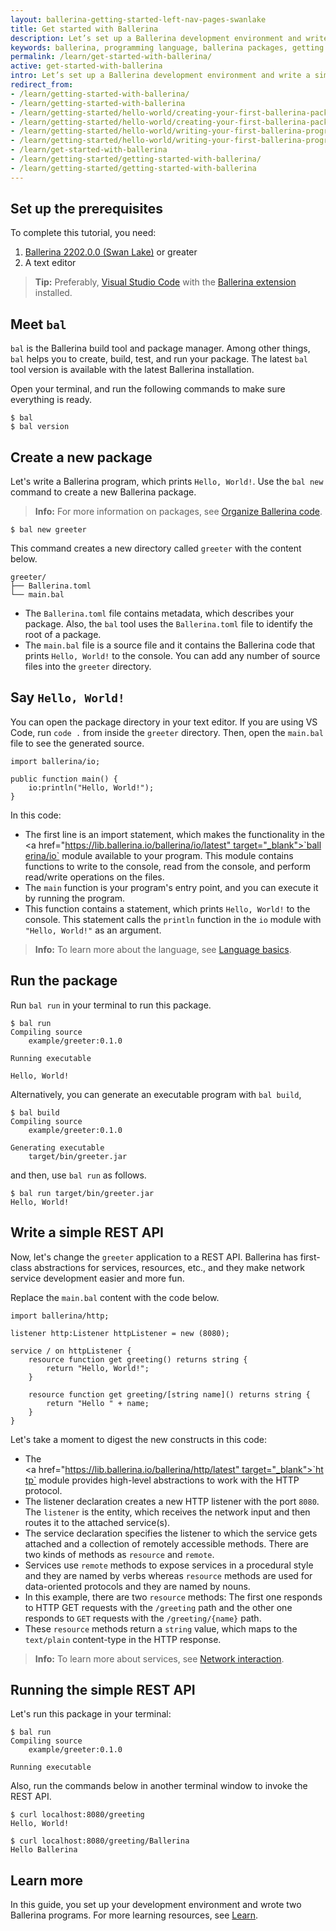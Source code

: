 ```yaml
---
layout: ballerina-getting-started-left-nav-pages-swanlake
title: Get started with Ballerina
description: Let’s set up a Ballerina development environment and write a simple Ballerina program.
keywords: ballerina, programming language, ballerina packages, getting started
permalink: /learn/get-started-with-ballerina/
active: get-started-with-ballerina
intro: Let’s set up a Ballerina development environment and write a simple Ballerina program.
redirect_from:
- /learn/getting-started-with-ballerina/
- /learn/getting-started-with-ballerina
- /learn/getting-started/hello-world/creating-your-first-ballerina-package
- /learn/getting-started/hello-world/creating-your-first-ballerina-package/
- /learn/getting-started/hello-world/writing-your-first-ballerina-program
- /learn/getting-started/hello-world/writing-your-first-ballerina-program/
- /learn/get-started-with-ballerina
- /learn/getting-started/getting-started-with-ballerina/
- /learn/getting-started/getting-started-with-ballerina
---
```


## Set up the prerequisites

To complete this tutorial, you need:

1. [Ballerina 2202.0.0 (Swan Lake)](https://ballerina.io/learn/installing-ballerina/setting-up-ballerina/) or greater
2. A text editor
  >**Tip:** Preferably, <a href="https://code.visualstudio.com/" target="_blank">Visual Studio Code</a> with the 
  <a href="https://marketplace.visualstudio.com/items?itemName=WSO2.ballerina" target="_blank">Ballerina extension</a> installed.

## Meet `bal`

`bal` is the Ballerina build tool and package manager. Among other things, `bal` helps you to create, build, test, and run your package. The latest `bal` tool version is available with the latest Ballerina installation. 

Open your terminal, and run the following commands to make sure everything is ready.

```
$ bal
$ bal version
```

## Create a new package

Let's write a Ballerina program, which prints `Hello, World!`. Use the `bal new` command to create a new Ballerina package. 

>**Info:** For more information on packages, see [Organize Ballerina code](/learn/organize-ballerina-code/).

```
$ bal new greeter
```

This command creates a new directory called `greeter` with the content below.

```
greeter/
├── Ballerina.toml
└── main.bal
```

- The `Ballerina.toml` file contains metadata, which describes your package. Also, the `bal` tool uses the `Ballerina.toml` file to identify the root of a package.
- The `main.bal` file is a source file and it contains the Ballerina code that prints `Hello, World!` to the console. You can add any number of source files into the `greeter` directory.

## Say `Hello, World!`

You can open the package directory in your text editor. If you are using VS Code, run `code .` from inside the `greeter` directory. Then, open the `main.bal` file to see the generated source.

```ballerina
import ballerina/io;

public function main() {
    io:println("Hello, World!");
}
```

In this code:

- The first line is an import statement, which makes the functionality in the <a href="https://lib.ballerina.io/ballerina/io/latest" target="_blank">`ballerina/io`</a> module available to your program. This module contains functions to write to the console, read from the console, and perform read/write operations on the files.
- The `main` function is your program's entry point, and you can execute it by running the program. 
- This function contains a statement, which prints `Hello, World!` to the console. This statement calls the `println` function in the `io` module with `"Hello, World!"` as an argument.

>**Info:** To learn more about the language, see [Language basics](/learn/language-basics/). 

## Run the package

Run `bal run` in your terminal to run this package.

```
$ bal run
Compiling source
	example/greeter:0.1.0

Running executable

Hello, World!
```

Alternatively, you can generate an executable program with `bal build`,

```
$ bal build
Compiling source
	example/greeter:0.1.0

Generating executable
	target/bin/greeter.jar
```

and then, use `bal run` as follows.

```
$ bal run target/bin/greeter.jar
Hello, World!
```

## Write a simple REST API

Now, let's change the `greeter` application to a REST API. Ballerina has first-class abstractions for services, resources, etc., and they make network service development easier and more fun. 

Replace the `main.bal` content with the code below.

```ballerina
import ballerina/http;

listener http:Listener httpListener = new (8080);

service / on httpListener {
    resource function get greeting() returns string { 
        return "Hello, World!"; 
    }

    resource function get greeting/[string name]() returns string { 
        return "Hello " + name; 
    }
}
```

Let's take a moment to digest the new constructs in this code:

- The <a href="https://lib.ballerina.io/ballerina/http/latest" target="_blank">`http`</a> module provides high-level abstractions to work with the HTTP protocol. 
- The listener declaration creates a new HTTP listener with the port `8080`. The `listener` is the entity, which receives the network input and then routes it to the attached service(s).
- The service declaration specifies the listener to which the service gets attached and a collection of remotely accessible methods. There are two kinds of methods as `resource` and `remote`.
- Services use `remote` methods to expose services in a procedural style and they are named by verbs whereas `resource` methods are used for data-oriented protocols and they are named by nouns.
- In this example, there are two `resource` methods: The first one responds to HTTP GET requests with the `/greeting` path and the other one responds to `GET` requests with the `/greeting/{name}` path.
- These `resource` methods return a `string` value, which maps to the `text/plain` content-type in the HTTP response.

>**Info:** To learn more about services, see [Network interaction](/learn/distinctive-language-features/network-interaction/). 

## Running the simple REST API

Let's run this package in your terminal:

```
$ bal run
Compiling source
	example/greeter:0.1.0

Running executable
```

Also, run the commands below in another terminal window to invoke the REST API.

```
$ curl localhost:8080/greeting
Hello, World!

$ curl localhost:8080/greeting/Ballerina
Hello Ballerina
```

## Learn more

In this guide, you set up your development environment and wrote two Ballerina programs. For more learning resources, see [Learn](/learn/).

